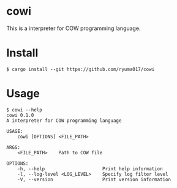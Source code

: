# cowi

This is a interpreter for COW programming language.

# Install

```
$ cargo install --git https://github.com/ryuma017/cowi
```

# Usage

```
$ cowi --help
cowi 0.1.0
A interpreter for COW programming language

USAGE:
    cowi [OPTIONS] <FILE_PATH>

ARGS:
    <FILE_PATH>    Path to COW file

OPTIONS:
    -h, --help                     Print help information
    -l, --log-level <LOG_LEVEL>    Specify log filter level
    -V, --version                  Print version information
```
